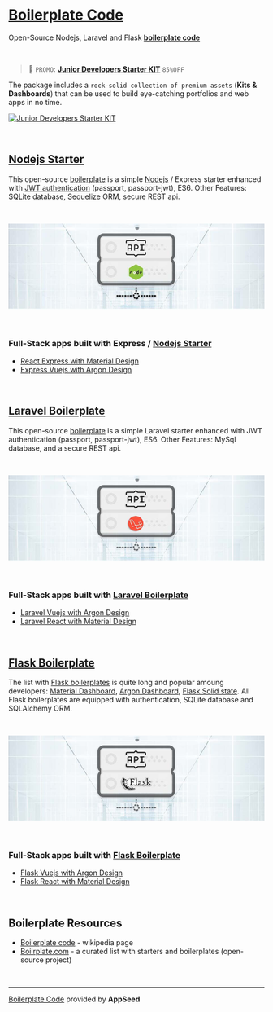 # [Boilerplate Code](https://appseed.us/boilerplate-code) 

Open-Source Nodejs, Laravel and Flask **[boilerplate code](https://en.wikipedia.org/wiki/Boilerplate_code)**

<br /> 

> 🚀 `PROMO`: **[Junior Developers Starter KIT](https://www.creative-tim.com/product/buy/bundle/junior-bundle?AFFILIATE=128200)** `85%OFF`

The package includes a `rock-solid collection of premium assets` (**Kits & Dashboards**) that can be used to build eye-catching portfolios and web apps in no time.

[![Junior Developers Starter KIT](https://user-images.githubusercontent.com/51854817/195055646-e55200cd-0ddd-4bdd-aded-0d4e4479789b.png)](https://www.creative-tim.com/product/buy/bundle/junior-bundle?AFFILIATE=128200)

<br /> 

## [Nodejs Starter](https://appseed.us/boilerplate-code/nodejs-starter)

This open-source [boilerplate](https://en.wikipedia.org/wiki/Boilerplate_code) is a simple [Nodejs](https://nodejs.org/en/) / Express starter enhanced with [JWT authentication](https://jwt.io/introduction/) (passport, passport-jwt), ES6. Other Features: [SQLite](https://www.sqlite.org/index.html) database, [Sequelize](http://docs.sequelizejs.com/) ORM, secure REST api. 

<br />

![Open-Source Nodejs Starter - Product cover image.](https://github.com/app-generator/static/blob/master/products/boilerplate-code-nodejs-starter-cover.jpg?raw=true) 

<br />

### Full-Stack apps built with Express / [Nodejs Starter](https://appseed.us/boilerplate-code/nodejs-starter)

 - [React Express with Material Design](https://github.com/app-generator/fullstack-react-express-material-design)
 - [Express Vuejs with Argon Design](https://github.com/app-generator/fullstack-express-vuejs-argon-design) 

<br />

## [Laravel Boilerplate](https://github.com/app-generator/laravel-boilerplate)

This open-source [boilerplate](https://en.wikipedia.org/wiki/Boilerplate_code) is a simple Laravel starter enhanced with JWT authentication (passport, passport-jwt), ES6. Other Features: MySql database, and a secure REST api.

<br />

![Open-Source Laravel Boilerplate - Product cover image.](https://github.com/app-generator/static/blob/master/products/boilerplate-code-laravel-boilerplate-cover.jpg?raw=true) 

<br />

### Full-Stack apps built with [Laravel Boilerplate](https://github.com/app-generator/laravel-boilerplate)

 - [Laravel Vuejs with Argon Design](https://github.com/app-generator/fullstack-laravel-vuejs-argon-design)
 - [Laravel React with Material Design](https://github.com/app-generator/fullstack-laravel-react-material-design) 

<br />

## [Flask Boilerplate](https://github.com/app-generator/flask-boilerplate)

The list with [Flask boilerplates](https://github.com/app-generator?tab=repositories&q=Flask) is quite long and popular amoung developers: [Material Dashboard](https://github.com/app-generator/flask-material-dashboard), [Argon Dashboard](https://github.com/app-generator/flask-argon-dashboard), [Flask Solid state](https://github.com/app-generator/flask-solid-state). All Flask boilerplates are equipped with authentication, SQLite database and SQLAlchemy ORM. 

<br />

![Open-Source Flask Boilerplate - Product cover image.](https://github.com/app-generator/static/blob/master/products/boilerplate-code-flask-boilerplate-cover.jpg?raw=true) 

<br />

### Full-Stack apps built with [Flask Boilerplate](https://github.com/app-generator/flask-boilerplate)

 - [Flask Vuejs with Argon Design](https://github.com/app-generator/fullstack-flask-vuejs-argon-design)
 - [Flask React with Material Design](https://github.com/app-generator/fullstack-flask-react-material-design) 


<br />

## Boilerplate Resources

 - [Boilerplate code](https://en.wikipedia.org/wiki/Boilerplate_code) - wikipedia page
 - [Boilrplate.com](http://www.boilrplate.com/) - a curated list with starters and boilerplates (open-source project)
 
<br />

---
 
[Boilerplate Code](https://appseed.us/boilerplate-code) provided by **AppSeed**
